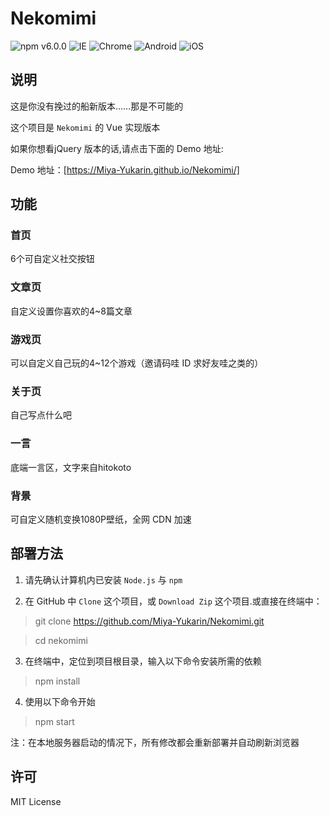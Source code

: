 # Nekomimi

![npm v6.0.0](https://img.shields.io/badge/NPM-6.0.0-blue.svg) ![IE](https://img.shields.io/badge/IE-10%2B-ff69b4.svg) ![Chrome](https://img.shields.io/badge/Chrome-29%2B-brightgreen.svg) ![Android](https://img.shields.io/badge/Android-4.4%2B-brightgreen.svg) ![iOS](https://img.shields.io/badge/iOS-9.2%2B-brightgreen.svg)

## 说明

这是你没有挽过的船新版本……那是不可能的

这个项目是 `Nekomimi` 的 Vue 实现版本

如果你想看jQuery 版本的话,请点击下面的 Demo 地址:

Demo 地址：[https://Miya-Yukarin.github.io/Nekomimi/]

## 功能

### 首页

6个可自定义社交按钮

### 文章页

自定义设置你喜欢的4~8篇文章

### 游戏页

可以自定义自己玩的4~12个游戏（邀请码哇 ID 求好友哇之类的）

### 关于页

自己写点什么吧

### 一言

底端一言区，文字来自hitokoto

### 背景

可自定义随机变换1080P壁纸，全网 CDN 加速

## 部署方法

1. 请先确认计算机内已安装 `Node.js` 与 `npm` 

2. 在 GitHub 中 `Clone` 这个项目，或 `Download Zip` 这个项目.或直接在终端中：
> git clone https://github.com/Miya-Yukarin/Nekomimi.git 

>cd nekomimi

3. 在终端中，定位到项目根目录，输入以下命令安装所需的依赖

> npm install

4. 使用以下命令开始

> npm start

注：在本地服务器启动的情况下，所有修改都会重新部署并自动刷新浏览器

## 许可

MIT License
